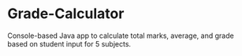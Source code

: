 # Grade-Calculator
Console-based Java app to calculate total marks, average, and grade based on student input for 5 subjects.

